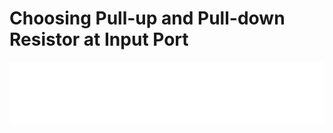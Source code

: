 # Choosing Pull-up and Pull-down Resistor at Input Port

<iframe src="/pdfs/TCC805x/HW/Application%20Note/TCC805x%20Hardware-Application%20Note%20for%20Choosing%20Pull-up&down%20Resistor%20at%20Input%20Port%20V1.00[G].pdf" width="100%" height="100vh" style="border:none;">

